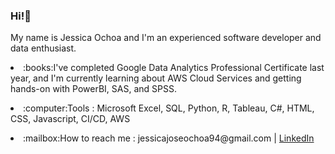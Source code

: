 ### Hi!👋

<p>My name is Jessica Ochoa and I'm an experienced software developer and data enthusiast.</p>
<p><li>:books:I've completed Google Data Analytics Professional Certificate last year, and I'm currently learning about AWS Cloud Services and getting hands-on with PowerBI, SAS, and SPSS.</li></p>
<p><li>:computer:Tools : Microsoft Excel, SQL, Python, R, Tableau, C#, HTML, CSS, Javascript, CI/CD, AWS</li></p>
<p><li>:mailbox:How to reach me : jessicajoseochoa94@gmail.com | <a href="https://www.linkedin.com/in/jessjohn">LinkedIn</a></li></p>

<!--
**ochoa-jessica/ochoa-jessica** is a ✨ _special_ ✨ repository because its `README.md` (this file) appears on your GitHub profile.

Here are some ideas to get you started:

- 🔭 I’m currently working on ...
- 🌱 I’m currently learning ...
- 👯 I’m looking to collaborate on ...
- 🤔 I’m looking for help with ...
- 💬 Ask me about ...
- 📫 How to reach me: ...
- 😄 Pronouns: ...
- ⚡ Fun fact: ...
-->


